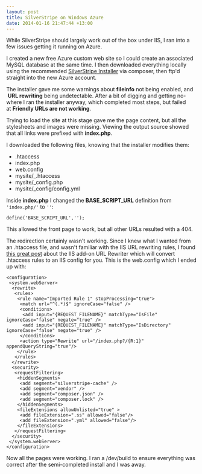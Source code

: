 ```yaml
---
layout: post
title: SilverStripe on Windows Azure
date: 2014-01-16 21:47:44 +13:00
---
```

While SilverStripe should largely work out of the box under IIS, I ran into a few issues getting it running on Azure.

I created a new free Azure custom web site so I could create an associated MySQL database at the same time. I then downloaded everything locally using the recommended [SilverStripe Installer](http://doc.silverstripe.org/framework/en/trunk/installation/composer) via composer, then ftp'd straight into the new Azure account.

The installer gave me some warnings about **fileinfo** not being enabled, and  **URL rewriting** being undetectable. After a bit of digging and getting no-where I ran the installer anyway, which completed most steps, but failed at **Friendly URLs are not working**.

Trying to load the site at this stage gave me the page content, but all the stylesheets and images were missing. Viewing the output source showed that all links were prefixed with **index.php**.

I downloaded the following files, knowing that the installer modifies them:

 - .htaccess
 - index.php
 - web.config
 - mysite/_.htaccess
 - mysite/_config.php
 - mysite/_config/config.yml

Inside **index.php** I changed the **BASE\_SCRIPT\_URL** definition from `'index.php/'` to `''`:

`define('BASE_SCRIPT_URL','');`

This allowed the front page to work, but all other URLs resulted with a 404.

The redirection certainly wasn't working. Since I knew what I wanted from an .htaccess file, and wasn't familiar with the IIS URL rewriting rules, I found [this great post](http://blog.mdavies.net/2013/05/25/azure-websites-htaccess-rewrite-web-config/) about the IIS add-on URL Rewriter which will convert .htaccess rules to an IIS config for you. This is the web.config which I ended up with:

```
<configuration>
 <system.webServer>
  <rewrite>
   <rules>
    <rule name="Imported Rule 1" stopProcessing="true">
     <match url="^(.*)$" ignoreCase="false" />
     <conditions>
      <add input="{REQUEST_FILENAME}" matchType="IsFile" ignoreCase="false" negate="true" />
      <add input="{REQUEST_FILENAME}" matchType="IsDirectory" ignoreCase="false" negate="true" />
     </conditions>
     <action type="Rewrite" url="/index.php?/{R:1}" appendQueryString="true"/>
    </rule>
   </rules>
  </rewrite>
  <security>
   <requestFiltering>
    <hiddenSegments>
     <add segment="silverstripe-cache" />
     <add segment="vendor" />
     <add segment="composer.json" />
     <add segment="composer.lock" />
    </hiddenSegments>
    <fileExtensions allowUnlisted="true" >
     <add fileExtension=".ss" allowed="false"/>
     <add fileExtension=".yml" allowed="false"/>
    </fileExtensions>
   </requestFiltering>
  </security>
 </system.webServer>
</configuration>
```

Now all the pages were working. I ran a /dev/build to ensure everything was correct after the semi-completed install and I was away.
